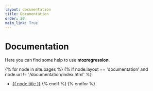 ```yaml
---
layout: documentation
title: Documentation
order: 20
main_link: True
---
```


# Documentation

Here you can find some help to use **mozregression**.

{% for node in site.pages %}
{% if node.layout == 'documentation' and node.url != '/documentation/index.html' %}
- <a href="{{node.url | prepend: site.baseurl}}">{{ node.title }}</a>
{% endif %}
{% endfor %}

